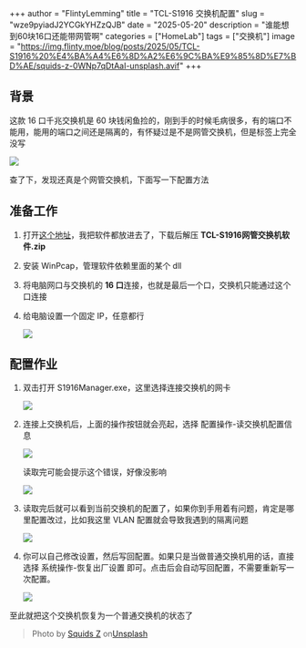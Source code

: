 +++
author = "FlintyLemming"
title = "TCL-S1916 交换机配置"
slug = "wze9pyiadJ2YCGkYHZzQJB"
date = "2025-05-20"
description = "谁能想到60块16口还能带网管啊"
categories = ["HomeLab"]
tags = ["交换机"]
image = "https://img.flinty.moe/blog/posts/2025/05/TCL-S1916%20%E4%BA%A4%E6%8D%A2%E6%9C%BA%E9%85%8D%E7%BD%AE/squids-z-0WNp7qDtAaI-unsplash.avif"
+++

## 背景

这款 16 口千兆交换机是 60 块钱闲鱼捡的，刚到手的时候毛病很多，有的端口不能用，能用的端口之间还是隔离的，有怀疑过是不是网管交换机，但是标签上完全没写

![](https://img.flinty.moe/blog/posts/2025/05/TCL-S1916%20%E4%BA%A4%E6%8D%A2%E6%9C%BA%E9%85%8D%E7%BD%AE/photo_T_gSPgqAwe.avif)

查了下，发现还真是个网管交换机，下面写一下配置方法

## 准备工作

1. 打开[这个地址](https://index.mitsea.com/%E8%BD%AF%E4%BB%B6/%E9%A9%B1%E5%8A%A8%E5%92%8C%E5%85%B6%E4%BB%96%E9%95%9C%E5%83%8F/TCL-S1916%20%E7%BD%91%E7%AE%A1%E4%BA%A4%E6%8D%A2%E6%9C%BA)，我把软件都放进去了，下载后解压 **TCL-S1916网管交换机软件.zip**
2. 安装 WinPcap，管理软件依赖里面的某个 dll
3. 将电脑网口与交换机的 **16 口**连接，也就是最后一个口，交换机只能通过这个口连接
4. 给电脑设置一个固定 IP，任意都行

   ![](https://img.flinty.moe/blog/posts/2025/05/TCL-S1916%20%E4%BA%A4%E6%8D%A2%E6%9C%BA%E9%85%8D%E7%BD%AE/6_bDxKJBMGEu.avif)

## 配置作业

1. 双击打开 S1916Manager.exe，这里选择连接交换机的网卡

   ![](https://img.flinty.moe/blog/posts/2025/05/TCL-S1916%20%E4%BA%A4%E6%8D%A2%E6%9C%BA%E9%85%8D%E7%BD%AE/2_ShG00mNVH6.avif)

2. 连接上交换机后，上面的操作按钮就会亮起，选择 配置操作-读交换机配置信息

   ![](https://img.flinty.moe/blog/posts/2025/05/TCL-S1916%20%E4%BA%A4%E6%8D%A2%E6%9C%BA%E9%85%8D%E7%BD%AE/3_wMx1Odv0dv.avif)

   读取完可能会提示这个错误，好像没影响

   ![](https://img.flinty.moe/blog/posts/2025/05/TCL-S1916%20%E4%BA%A4%E6%8D%A2%E6%9C%BA%E9%85%8D%E7%BD%AE/4_tp7HD354so.avif)

3. 读取完后就可以看到当前交换机的配置了，如果你到手用着有问题，肯定是哪里配置改过，比如我这里 VLAN 配置就会导致我遇到的隔离问题

   ![](https://img.flinty.moe/blog/posts/2025/05/TCL-S1916%20%E4%BA%A4%E6%8D%A2%E6%9C%BA%E9%85%8D%E7%BD%AE/1_l4SEuP3t3c.avif)

4. 你可以自己修改设置，然后写回配置。如果只是当做普通交换机用的话，直接选择 系统操作-恢复出厂设置 即可。点击后会自动写回配置，不需要重新写一次配置。

   ![](https://img.flinty.moe/blog/posts/2025/05/TCL-S1916%20%E4%BA%A4%E6%8D%A2%E6%9C%BA%E9%85%8D%E7%BD%AE/5_mcBx6NVGgI.avif)

至此就把这个交换机恢复为一个普通交换机的状态了

> Photo by [Squids Z](https://unsplash.com/@squids93?utm_content=creditCopyText&utm_medium=referral&utm_source=unsplash) on[Unsplash](https://unsplash.com/photos/abstract-building-with-orange-and-pink-hues-0WNp7qDtAaI?utm_content=creditCopyText&utm_medium=referral&utm_source=unsplash)
      